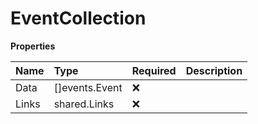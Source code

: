 # EventCollection

**Properties**

| Name  | Type           | Required | Description |
| :---- | :------------- | :------- | :---------- |
| Data  | []events.Event | ❌       |             |
| Links | shared.Links   | ❌       |             |
